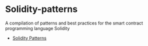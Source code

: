 # Solidity-patterns
A compilation of patterns and best practices for the smart contract programming language Solidity

* [Solidity Patterns](https://github.com/fravoll/solidity-patterns) 
